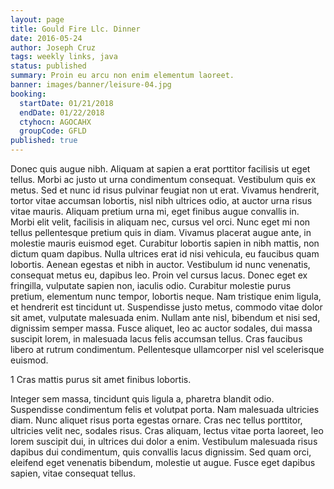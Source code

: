 ```yaml
---
layout: page
title: Gould Fire Llc. Dinner
date: 2016-05-24
author: Joseph Cruz
tags: weekly links, java
status: published
summary: Proin eu arcu non enim elementum laoreet.
banner: images/banner/leisure-04.jpg
booking:
  startDate: 01/21/2018
  endDate: 01/22/2018
  ctyhocn: AGOCAHX
  groupCode: GFLD
published: true
---
```

Donec quis augue nibh. Aliquam at sapien a erat porttitor facilisis ut eget tellus. Morbi ac justo ut urna condimentum consequat. Vestibulum quis ex metus. Sed et nunc id risus pulvinar feugiat non ut erat. Vivamus hendrerit, tortor vitae accumsan lobortis, nisl nibh ultrices odio, at auctor urna risus vitae mauris. Aliquam pretium urna mi, eget finibus augue convallis in. Morbi elit velit, facilisis in aliquam nec, cursus vel orci. Nunc eget mi non tellus pellentesque pretium quis in diam. Vivamus placerat augue ante, in molestie mauris euismod eget. Curabitur lobortis sapien in nibh mattis, non dictum quam dapibus. Nulla ultrices erat id nisi vehicula, eu faucibus quam lobortis. Aenean egestas et nibh in auctor. Vestibulum id nunc venenatis, consequat metus eu, dapibus leo. Proin vel cursus lacus.
Donec eget ex fringilla, vulputate sapien non, iaculis odio. Curabitur molestie purus pretium, elementum nunc tempor, lobortis neque. Nam tristique enim ligula, et hendrerit est tincidunt ut. Suspendisse justo metus, commodo vitae dolor sit amet, vulputate malesuada enim. Nullam ante nisl, bibendum et nisi sed, dignissim semper massa. Fusce aliquet, leo ac auctor sodales, dui massa suscipit lorem, in malesuada lacus felis accumsan tellus. Cras faucibus libero at rutrum condimentum. Pellentesque ullamcorper nisl vel scelerisque euismod.

1 Cras mattis purus sit amet finibus lobortis.

Integer sem massa, tincidunt quis ligula a, pharetra blandit odio. Suspendisse condimentum felis et volutpat porta. Nam malesuada ultricies diam. Nunc aliquet risus porta egestas ornare. Cras nec tellus porttitor, ultricies velit nec, sodales risus. Cras aliquam, lectus vitae porta laoreet, leo lorem suscipit dui, in ultrices dui dolor a enim. Vestibulum malesuada risus dapibus dui condimentum, quis convallis lacus dignissim. Sed quam orci, eleifend eget venenatis bibendum, molestie ut augue. Fusce eget dapibus sapien, vitae consequat tellus.
